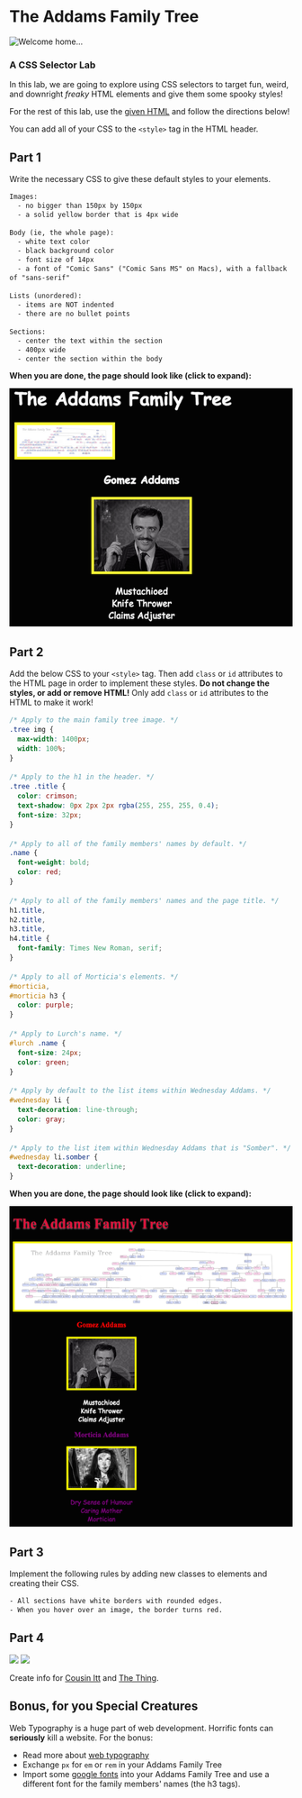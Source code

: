 # The Addams Family Tree

![Welcome home...](https://upload.wikimedia.org/wikipedia/en/f/fd/Addams_gomez5.png)

### A CSS Selector Lab

In this lab, we are going to explore using CSS selectors to target fun,
weird, and downright *freaky* HTML elements and give them some spooky styles!

For the rest of this lab, use the [given HTML](starter_code/addams_family_tree.html)
and follow the directions below!

You can add all of your CSS to the `<style>` tag in the HTML header.

## Part 1

Write the necessary CSS to give these default styles to your elements.

```
Images:
  - no bigger than 150px by 150px
  - a solid yellow border that is 4px wide

Body (ie, the whole page):
  - white text color
  - black background color
  - font size of 14px
  - a font of "Comic Sans" ("Comic Sans MS" on Macs), with a fallback of "sans-serif"

Lists (unordered):
  - items are NOT indented
  - there are no bullet points

Sections:
  - center the text within the section
  - 400px wide
  - center the section within the body
```

**When you are done, the page should look like (click to expand):**

[![Example Part 1](img/example-part1-small.png)](img/example-part1.png)

## Part 2

Add the below CSS to your `<style>` tag. Then add `class` or `id` attributes
to the HTML page in order to implement these styles. **Do not change the**
**styles, or add or remove HTML!** Only add `class` or `id` attributes to the
HTML to make it work!

```css
/* Apply to the main family tree image. */
.tree img {
  max-width: 1400px;
  width: 100%;
}

/* Apply to the h1 in the header. */
.tree .title {
  color: crimson;
  text-shadow: 0px 2px 2px rgba(255, 255, 255, 0.4);
  font-size: 32px;
}

/* Apply to all of the family members' names by default. */
.name {
  font-weight: bold;
  color: red;
}

/* Apply to all of the family members' names and the page title. */
h1.title,
h2.title,
h3.title,
h4.title {
  font-family: Times New Roman, serif;
}

/* Apply to all of Morticia's elements. */
#morticia,
#morticia h3 {
  color: purple;
}

/* Apply to Lurch's name. */
#lurch .name {
  font-size: 24px;
  color: green;
}

/* Apply by default to the list items within Wednesday Addams. */
#wednesday li {
  text-decoration: line-through;
  color: gray;
}

/* Apply to the list item within Wednesday Addams that is "Somber". */
#wednesday li.somber {
  text-decoration: underline;
}
```

**When you are done, the page should look like (click to expand):**

[![Example Part 2](img/example-part2-small.png)](img/example-part2.png)


## Part 3

Implement the following rules by adding new classes to elements and creating
their CSS.

```
- All sections have white borders with rounded edges.
- When you hover over an image, the border turns red.
```

## Part 4

<div><img src="http://lovelace-media.imgix.net/uploads/186/b0a1bab0-486a-0132-41d8-0ebc4eccb42f.gif?" width="200px"></img>
<img src="http://www.alignmentrescue.com/wp-content/uploads/2013/03/addams-family-thing-1.jpg" width="200px"></img>
</div>

Create info for [Cousin Itt](http://addamsfamily.wikia.com/wiki/Itt) and [The Thing](http://addamsfamily.wikia.com/wiki/Thing).

<!--
- Use selectors (id/class) 
- Make use of your knowledge of specificity (id / class / heirarchy)
- Be sure to include styling for
  - color 
  - background (if not done already)
  - font size
  - font family
  - font weight
  - text decoration
  - text-align 
  - width
  - height
- Make use of a `:hover` psuedo-class
-->

## Bonus, for you Special Creatures

Web Typography is a huge part of web development. Horrific fonts can __seriously__ kill a website. For the bonus:

- Read more about [web typography](./web_typography.md)
- Exchange `px` for `em` or `rem` in your Addams Family Tree
- Import some [google fonts](https://www.google.com/fonts) into your Addams Family Tree and use a different font for the family members' names (the h3 tags).
